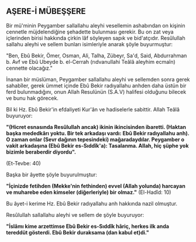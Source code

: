 ## AŞERE-İ MÜBEŞŞERE

Bir mü'minin Peygamber sallallahu aleyhi vesellemin ashabından on kişinin cennetle müjdelendiğine şehadette bulunması gerekir. Bu on zat veya içlerinden birisi hakkında çirkin lâf söyleyen sapık ve bid'atçıdır. Resûlullah sallahu aleyhi ve sellem bunları isimleriyle anarak şöyle buyurmuştur:

"Ben, Ebû Bekir, Ömer, Osman, Ali, Talha, Zübeyr, Sa'd, Said, Abdurrahman b. Avf ve Ebû Ubeyde b. el-Cerrah (rıdvanullahi Teâlâ aleyhim ecmaîn) cennette olacağız."

İnanan bir müslüman, Peygamber sallallahu aleyhi ve sellemden sonra gerek sahabîler, gerek ümmet için­de Ebû Bekir radıyallahu anhden daha üstün bir ferd bulunmadığını, onun Allah Resulünün (S.A.V) halifesi olduğunu bilecek ve bunu hak görecek.

Bil ki Hz. Ebû Bekir'in efdaliyeti Kur'ân ve hadiseler­le sabittir. Allah Teâlâ buyuruyor:

**"(Hicret esnasında Resûlullah ancak) ikinin ikinci­sinden ibaretti. (Haktan başka mededkârı yoktu. Bir tek arkadaşı vardı: Ebû Bekir radıyallahu anh). O za­man onlar (Sevr dağının tepesindeki) mağaradaydılar. Peygamber o vakit arkadaşına (Ebû Bekir es-Sıddîk'a): Tasalanma. Allah, hiç şüphe yok bizimle beraberdir diyordu".**

(Et-Tevbe: 40)

Başka bir âyette şöyle buyurulmuştur:

**"İçinizde fetihden (Mekke'nin fethinden) evvel (Allah yolunda) harcayan ve muharebe eden kimseler (diğerleriyle) bir olmaz."** (El-Hadîd: 10)

Bu âyet-i kerime Hz. Ebû Bekir radıyallahu anh hak­kında nazil olmuştur.

Resûlullah sallallahu aleyhi ve sellem de şöyle buyu­ruyor:

**"İslâmı kime arzettimse Ebû Bekir es-Sıddîk hâriç, herkes ilk anda tereddüt gösterdi. Ebû Bekir duraksa­ma (dan kabul et)di."**

